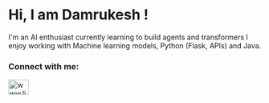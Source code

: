 
# Hi, I am Damrukesh !

I'm an AI enthusiast currently learning to build agents and transformers I enjoy working with Machine learning models, Python (Flask, APIs) and Java. 



<h3 align="left">Connect with me:</h3>
<p align="left">
<a href="www.linkedin.com/in/damrukesh-daliparti-207a10259" target="blank"><img align="center" src="https://raw.githubusercontent.com/rahuldkjain/github-profile-readme-generator/master/src/images/icons/Social/linked-in-alt.svg" alt="www.linkedin.com/in/navya-bijoy-883a35249" height="30" width="40" /></a>
</p>

